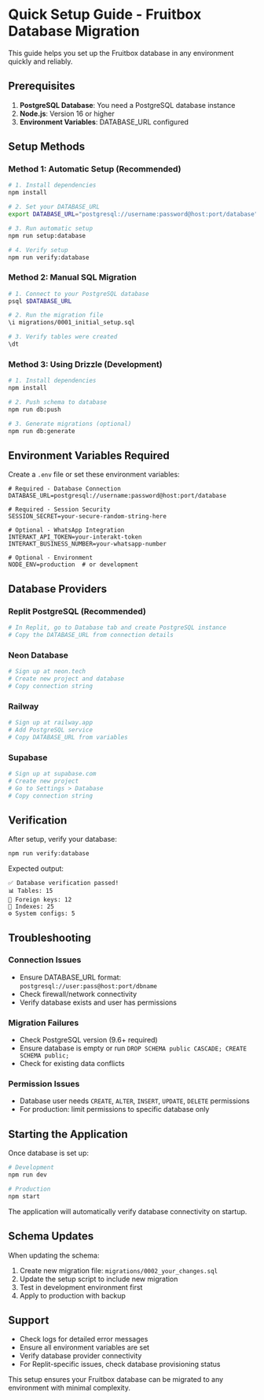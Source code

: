 
# Quick Setup Guide - Fruitbox Database Migration

This guide helps you set up the Fruitbox database in any environment quickly and reliably.

## Prerequisites

1. **PostgreSQL Database**: You need a PostgreSQL database instance
2. **Node.js**: Version 16 or higher
3. **Environment Variables**: DATABASE_URL configured

## Setup Methods

### Method 1: Automatic Setup (Recommended)

```bash
# 1. Install dependencies
npm install

# 2. Set your DATABASE_URL
export DATABASE_URL="postgresql://username:password@host:port/database"

# 3. Run automatic setup
npm run setup:database

# 4. Verify setup
npm run verify:database
```

### Method 2: Manual SQL Migration

```bash
# 1. Connect to your PostgreSQL database
psql $DATABASE_URL

# 2. Run the migration file
\i migrations/0001_initial_setup.sql

# 3. Verify tables were created
\dt
```

### Method 3: Using Drizzle (Development)

```bash
# 1. Install dependencies
npm install

# 2. Push schema to database
npm run db:push

# 3. Generate migrations (optional)
npm run db:generate
```

## Environment Variables Required

Create a `.env` file or set these environment variables:

```env
# Required - Database Connection
DATABASE_URL=postgresql://username:password@host:port/database

# Required - Session Security  
SESSION_SECRET=your-secure-random-string-here

# Optional - WhatsApp Integration
INTERAKT_API_TOKEN=your-interakt-token
INTERAKT_BUSINESS_NUMBER=your-whatsapp-number

# Optional - Environment
NODE_ENV=production  # or development
```

## Database Providers

### Replit PostgreSQL (Recommended)
```bash
# In Replit, go to Database tab and create PostgreSQL instance
# Copy the DATABASE_URL from connection details
```

### Neon Database
```bash
# Sign up at neon.tech
# Create new project and database
# Copy connection string
```

### Railway
```bash
# Sign up at railway.app
# Add PostgreSQL service
# Copy DATABASE_URL from variables
```

### Supabase
```bash
# Sign up at supabase.com
# Create new project
# Go to Settings > Database
# Copy connection string
```

## Verification

After setup, verify your database:

```bash
npm run verify:database
```

Expected output:
```
✅ Database verification passed!
📊 Tables: 15
🔗 Foreign keys: 12
📇 Indexes: 25
⚙️ System configs: 5
```

## Troubleshooting

### Connection Issues
- Ensure DATABASE_URL format: `postgresql://user:pass@host:port/dbname`
- Check firewall/network connectivity
- Verify database exists and user has permissions

### Migration Failures
- Check PostgreSQL version (9.6+ required)
- Ensure database is empty or run `DROP SCHEMA public CASCADE; CREATE SCHEMA public;`
- Check for existing data conflicts

### Permission Issues
- Database user needs `CREATE`, `ALTER`, `INSERT`, `UPDATE`, `DELETE` permissions
- For production: limit permissions to specific database only

## Starting the Application

Once database is set up:

```bash
# Development
npm run dev

# Production
npm start
```

The application will automatically verify database connectivity on startup.

## Schema Updates

When updating the schema:

1. Create new migration file: `migrations/0002_your_changes.sql`
2. Update the setup script to include new migration
3. Test in development environment first
4. Apply to production with backup

## Support

- Check logs for detailed error messages
- Ensure all environment variables are set
- Verify database provider connectivity
- For Replit-specific issues, check database provisioning status

This setup ensures your Fruitbox database can be migrated to any environment with minimal complexity.
